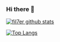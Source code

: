 ### Hi there 👋

[![fil7er github stats](https://github-readme-stats-git-masterrstaa-rickstaa.vercel.app/api/?username=fil7er&count_private=true&show_icons=true&hide=issues,prs&theme=tokyonight)](https://github.com/fil7er?tab=repositories)

[![Top Langs](https://github-readme-stats-git-masterrstaa-rickstaa.vercel.app/api/top-langs/?username=fil7er&count_private=true&hide=css,javascript,html&langs_count=5&theme=tokyonight)](https://github.com/fil7er?tab=repositories)
